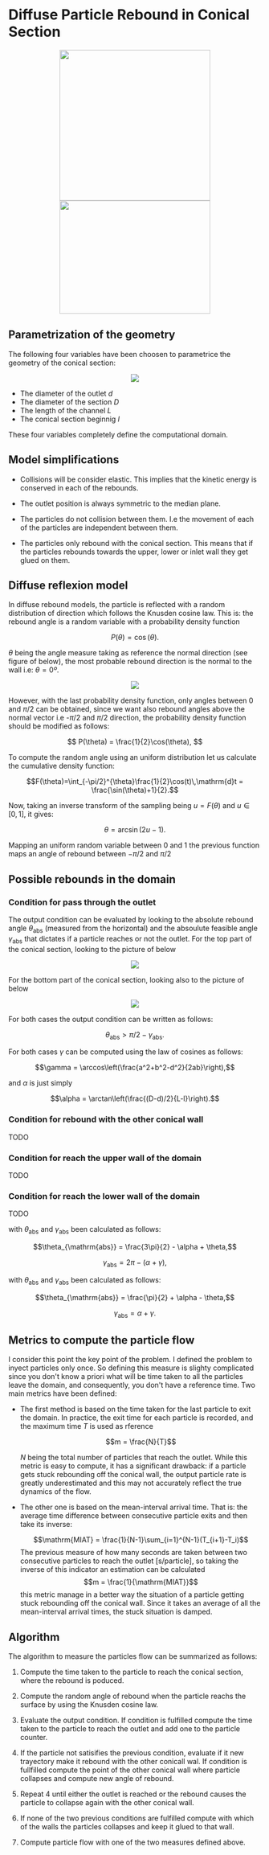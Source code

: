 # Diffuse Particle Rebound in Conical Section

<p align="center">
   <img src="images/simulation.gif"width=300 hspace=10>
   <img src="images/all_particles_simulation.gif" width=300 height=225>
</p>

## Parametrization of the geometry

The following four variables have been choosen to parametrice the geometry of the conical section:

<p align="center">
   <img src="images/domain.svg">
</p>

* The diameter of the outlet $d$
* The diameter of the section $D$
* The length of the channel $L$
* The conical section beginnig $l$

These four variables completely define the computational domain.

## Model simplifications
* Collisions will be consider elastic. This implies that the kinetic energy is conserved in each of the rebounds.

* The outlet position is always symmetric to the median plane.

* The particles do not collision between them. I.e the movement of each of the particles are independent between them.

* The particles only rebound with the conical section. This means that if the particles rebounds towards the upper, lower or inlet wall they get glued on them.


## Diffuse reflexion model
In diffuse rebound models, the particle is reflected with a random distribution of direction which follows the Knusden cosine law. This is: the rebound angle is a random variable with a probability density function

$$
P(\theta) = \cos(\theta).
$$

 $\theta$ being the angle measure taking as reference the normal direction (see figure of below), the most probable rebound direction is the normal to the wall i.e: $\theta=0º$.

<p align="center">
   <img src="images/rebound_angle.svg">
</p>

 However, with the last probability density function, only angles between $0$ and $\pi/2$ can be obtained, since we want also rebound angles above the normal vector i.e  -$\pi/2$ and $\pi/2$ direction, the probability density function should be modified as follows:

$$
P(\theta) = \frac{1}{2}\cos(\theta),
$$

 To compute the random angle using an uniform distribution let us calculate the cumulative density function:

$$F(\theta)=\int_{-\pi/2}^{\theta}\frac{1}{2}\cos(t)\,\mathrm{d}t = \frac{\sin(\theta)+1}{2}.$$

Now, taking an inverse transform of the sampling being $u=F(\theta)$ and $u\in[0,1]$, it gives:

$$\theta=\arcsin\left(2u-1\right).$$

Mapping an uniform random variable between 0 and 1 the previous function maps an angle of rebound between $-\pi/2$ and $\pi/2$

## Possible rebounds in the domain

### Condition for pass through the outlet

The output condition can be evaluated by looking to the absolute rebound angle $\theta_{\mathrm{abs}}$ (measured from the horizontal) and the absoulute feasible angle $\gamma_{\mathrm{abs}}$ that dictates if a particle reaches or not the outlet. For the top part of the conical section, looking to the picture of below

<p align="center">
   <img src="images/cosine_laws.svg">
</p>


For the bottom part of the conical section, looking also to the picture of below

<p align="center">
   <img src="images/cosine_laws_bottom.svg">
</p>

For both cases the output condition can be written as follows:


$$\theta_{\mathrm{abs}}> \pi/2 - \gamma_{\mathrm{abs}}.$$



For both cases $\gamma$ can be computed using the law of cosines as follows:

$$\gamma = \arccos\left(\frac{a^2+b^2-d^2}{2ab}\right),$$

and $\alpha$ is just simply

$$\alpha = \arctan\left(\frac{(D-d)/2}{L-l}\right).$$

### Condition for rebound with the other conical wall

TODO

### Condition for reach the upper wall of the domain

TODO

### Condition for reach the lower wall of the domain
TODO


with $\theta_{\mathrm{abs}}$ and $\gamma_{\mathrm{abs}}$ been calculated as follows:

$$\theta_{\mathrm{abs}} = \frac{3\pi}{2} - \alpha + \theta,$$

$$\gamma_{\mathrm{abs}} = 2\pi - (\alpha + \gamma),$$

with $\theta_{\mathrm{abs}}$ and $\gamma_{\mathrm{abs}}$ been calculated as follows:

$$\theta_{\mathrm{abs}} = \frac{\pi}{2} + \alpha - \theta,$$

$$\gamma_{\mathrm{abs}} = \alpha + \gamma.$$

## Metrics to compute the particle flow

I consider this point the key point of the problem. I defined the problem to inyect particles only once. So defining this measure is slighty complicated since you don't know a priori what will be time taken to all the particles leave the domain, and consequently, you don't have a reference time. Two main metrics have been defined:

* The first method is based on the time taken for the last particle to exit the domain. In practice, the exit time for each particle is recorded, and the maximum time $T$ is used as rference

   $$m = \frac{N}{T}$$
   
    $N$ being the total number of particles that reach the outlet. While this metric is easy to compute, it has a significant drawback: if a particle gets stuck rebounding off the conical wall, the output particle rate is greatly underestimated and this may not accurately reflect the true dynamics of the flow.

* The other one is based on the mean-interval arrival time. That is: the average time difference between consecutive particle exits and then take its inverse:

   $$\mathrm{MIAT} = \frac{1}{N-1}\sum_{i=1}^{N-1}(T_{i+1}-T_i)$$
   The previous measure of how many seconds are taken between two consecutive particles to reach the outlet [s/particle], so taking the inverse of this indicator an estimation can be calculated  
   $$m = \frac{1}{\mathrm{MIAT}}$$
   this metric manage in a better way the situation of a particle getting stuck rebounding off the conical wall. Since it takes an average of all the mean-interval arrival times, the stuck situation is damped.


## Algorithm 
The algorithm to measure the particles flow can be summarized as follows:
1. Compute the time taken to the particle to reach the conical section, where the rebound is poduced.

2. Compute the random angle of rebound when the particle reachs the surface by using the Knusden cosine law.

3. Evaluate the output condition. If condition is fulfilled compute the time taken to the particle to reach the outlet and add one to the particle counter.

4. If the particle not satisifies the previous condition, evaluate if it new trayectory make it rebound with the other conicall wal. If condition is fullfilled compute the point of the other conical wall where particle collapses and compute new angle of rebound. 

5. Repeat 4 until either the outlet is reached or the rebound causes the particle to collapse again with the other conical wall.

6. If none of the two previous conditions are fulfilled compute with which of the walls the particles collapses and keep it glued to that wall. 

7. Compute particle flow with one of the two measures defined above.